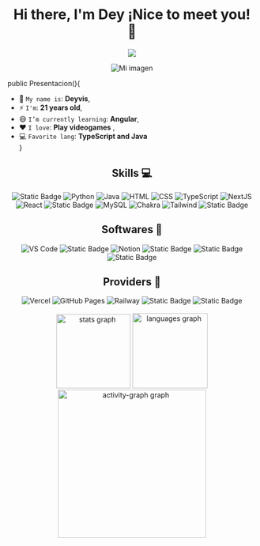 <div align="center">
  <h1>Hi there, I'm Dey ¡Nice to meet you! 👋</h1>
</div>
<div align="center">
  <img src="https://visitor-badge.laobi.icu/badge?page_id=DeyCasGuerrero.DeyCasGuerrero&left_color=darkcyan&right_color=blue&left_text=Views"  />
</div>

<p align="center">
    <img src="https://i.pinimg.com/564x/15/bc/98/15bc984f09cf2eb04e17308311356844.jpg" alt="Mi imagen">
</p>

public Presentacion(){
   * 💬 `My name is`: **Deyvis**,
   * ⚡ `I'm`: **21 years old**,
   * 😄 `I’m currently learning`: **Angular**,
   * ❤️ `I love`: **Play videogames**  ,
   * 💻 `Favorite lang`: **TypeScript and Java**  
}

<h2 align="center"> Skills 💻 </h2>
<div align="center">
  <img alt="Static Badge" src="https://img.shields.io/badge/JavaScript-F7DF1E?style=flat&logo=javascript&logoColor=black">
  <img alt="Python" src="https://img.shields.io/badge/Python-14354C.svg?logo=python&logoColor=white">
  <img alt="Java" src="https://custom-icon-badges.demolab.com/badge/Java-007396.svg?logo=java&logoColor=white">
  <img alt="HTML" src="https://img.shields.io/badge/HTML-E34F26.svg?logo=html5&logoColor=white">
  <img alt="CSS" src="https://img.shields.io/badge/CSS-1572B6.svg?logo=css3&logoColor=white">
  <img alt="TypeScript" src="https://img.shields.io/badge/TypeScript-007ACC.svg?logo=typescript&logoColor=white">
  <img alt="NextJS" src="https://img.shields.io/badge/NextJS-000000.svg?logo=nextdotjs&logoColor=white">
  <img alt="React" src="https://img.shields.io/badge/React-61DAFB.svg?logo=react&logoColor=black">
  <img alt="Static Badge" src="https://img.shields.io/badge/SpringBot-green?style=flat&logo=spring&logoColor=white">
  <img alt="MySQL" src="https://img.shields.io/badge/MySQL-blue.svg?logo=mysql&logoColor=white">
  <img alt="Chakra" src="https://img.shields.io/badge/Chakra-%2348E5A6?style=flat&logo=Chakraui&logoColor=white">
  <img alt="Tailwind" src="https://img.shields.io/badge/Tailwind-%23509EEF?logo=tailwind-css&labelColor=black">
  <img alt="Static Badge" src="https://img.shields.io/badge/NestJS-black?logo=nestjs&logoColor=red">
</div>

<h2 align="center"> Softwares 🔭 </h2>
<div align="center">
  <img alt="VS Code" src="https://img.shields.io/badge/VS Code-0078d7.svg?logo=visual-studio-code&logoColor=white">
  <img alt="Static Badge" src="https://img.shields.io/badge/NetBeans-purple?style=flat&logo=apache&logoColor=white">
  <img alt="Notion" src="https://img.shields.io/badge/Notion-010101.svg?logo=notion&logoColor=white">
  <img alt="Static Badge" src="https://img.shields.io/badge/Intellij-%234261F7?style=flat&logo=intellij%20idea">
  <img alt="Static Badge" src="https://img.shields.io/badge/ClickUp-white?logo=clickup&color=black">
  <img alt="Static Badge" src="https://img.shields.io/badge/Trello-blue?logo=trello">
</div>

<div align="center">
  <h2 align="center"> Providers 💬 </h2>
  <img alt="Vercel" src="https://img.shields.io/badge/Vercel-000000.svg?logo=vercel&logoColor=white">
  <img alt="GitHub Pages" src="https://img.shields.io/badge/GitHub%20Pages-327FC7.svg?logo=github&logoColor=white">
  <img alt="Railway" src="https://img.shields.io/badge/Railway-6A5ACD.svg?logo=Railway&logoColor=white">
  <img alt="Static Badge" src="https://img.shields.io/badge/Firebase-FFA000?logo=Firebase&color=FE9900">
  <img alt="Static Badge" src="https://img.shields.io/badge/cloudflare-%23F1F2F1?logo=cloudflare">
</div>

<div align="center">
<br/>
  <img src="https://github-readme-stats.vercel.app/api?username=AspJey3&hide_title=false&hide_rank=false&show_icons=true&include_all_commits=true&count_private=true&disable_animations=false&theme=cobalt&locale=es&hide_border=true&order=1" height="150" alt="stats graph"  />
  <img src="https://github-readme-stats.vercel.app/api/top-langs?username=AspJey3&locale=en&hide_title=false&layout=compact&card_width=320&langs_count=5&theme=dracula&hide_border=true&order=2" height="152" alt="languages graph"  />
  <img src="https://github-readme-activity-graph.vercel.app/graph?username=AspJey3&radius=16&theme=github-dark&area=true&order=5" height="300" alt="activity-graph graph"  />
</div>

###
